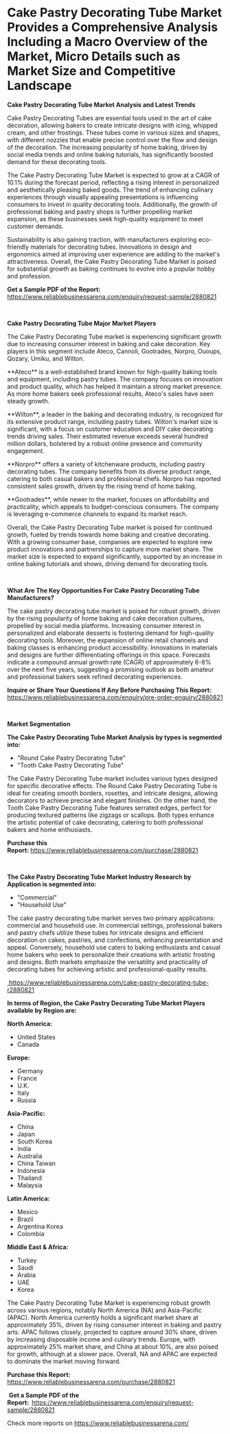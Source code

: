 <p><h1>Cake Pastry Decorating Tube Market Provides a Comprehensive Analysis Including a Macro Overview of the Market, Micro Details such as Market Size and Competitive Landscape</h1></p><p><strong>Cake Pastry Decorating Tube Market Analysis and Latest Trends</strong></p>
<p><p>Cake Pastry Decorating Tubes are essential tools used in the art of cake decoration, allowing bakers to create intricate designs with icing, whipped cream, and other frostings. These tubes come in various sizes and shapes, with different nozzles that enable precise control over the flow and design of the decoration. The increasing popularity of home baking, driven by social media trends and online baking tutorials, has significantly boosted demand for these decorating tools.</p><p>The Cake Pastry Decorating Tube Market is expected to grow at a CAGR of 10.1% during the forecast period, reflecting a rising interest in personalized and aesthetically pleasing baked goods. The trend of enhancing culinary experiences through visually appealing presentations is influencing consumers to invest in quality decorating tools. Additionally, the growth of professional baking and pastry shops is further propelling market expansion, as these businesses seek high-quality equipment to meet customer demands.</p><p>Sustainability is also gaining traction, with manufacturers exploring eco-friendly materials for decorating tubes. Innovations in design and ergonomics aimed at improving user experience are adding to the market's attractiveness. Overall, the Cake Pastry Decorating Tube Market is poised for substantial growth as baking continues to evolve into a popular hobby and profession.</p></p>
<p><strong>Get a Sample PDF of the Report:&nbsp;</strong> <a href="https://www.reliablebusinessarena.com/enquiry/request-sample/2880821?utm_campaign=3215&utm_medium=2&utm_source=Github&utm_content=ia&utm_term=12032025&utm_id=cake-pastry-decorating-tube">https://www.reliablebusinessarena.com/enquiry/request-sample/2880821</a></p>
<p>&nbsp;</p>
<p><strong>Cake Pastry Decorating Tube Major Market Players</strong></p>
<p><p>The Cake Pastry Decorating Tube market is experiencing significant growth due to increasing consumer interest in baking and cake decoration. Key players in this segment include Ateco, Cannoli, Gootrades, Norpro, Ououps, Qozary, Umiku, and Wilton.</p><p>**Ateco** is a well-established brand known for high-quality baking tools and equipment, including pastry tubes. The company focuses on innovation and product quality, which has helped it maintain a strong market presence. As more home bakers seek professional results, Ateco's sales have seen steady growth.</p><p>**Wilton**, a leader in the baking and decorating industry, is recognized for its extensive product range, including pastry tubes. Wilton's market size is significant, with a focus on customer education and DIY cake decorating trends driving sales. Their estimated revenue exceeds several hundred million dollars, bolstered by a robust online presence and community engagement.</p><p>**Norpro** offers a variety of kitchenware products, including pastry decorating tubes. The company benefits from its diverse product range, catering to both casual bakers and professional chefs. Norpro has reported consistent sales growth, driven by the rising trend of home baking.</p><p>**Gootrades**, while newer to the market, focuses on affordability and practicality, which appeals to budget-conscious consumers. The company is leveraging e-commerce channels to expand its market reach.</p><p>Overall, the Cake Pastry Decorating Tube market is poised for continued growth, fueled by trends towards home baking and creative decorating. With a growing consumer base, companies are expected to explore new product innovations and partnerships to capture more market share. The market size is expected to expand significantly, supported by an increase in online baking tutorials and shows, driving demand for decorating tools.</p></p>
<p>&nbsp;</p>
<p><strong>What Are The Key Opportunities For Cake Pastry Decorating Tube Manufacturers?</strong></p>
<p><p>The cake pastry decorating tube market is poised for robust growth, driven by the rising popularity of home baking and cake decoration cultures, propelled by social media platforms. Increasing consumer interest in personalized and elaborate desserts is fostering demand for high-quality decorating tools. Moreover, the expansion of online retail channels and baking classes is enhancing product accessibility. Innovations in materials and designs are further differentiating offerings in this space. Forecasts indicate a compound annual growth rate (CAGR) of approximately 6-8% over the next five years, suggesting a promising outlook as both amateur and professional bakers seek refined decorating experiences.</p></p>
<p><strong>Inquire or Share Your Questions If Any Before Purchasing This Report:</strong> <a href="https://www.reliablebusinessarena.com/enquiry/pre-order-enquiry/2880821?utm_campaign=3215&utm_medium=2&utm_source=Github&utm_content=ia&utm_term=12032025&utm_id=cake-pastry-decorating-tube">https://www.reliablebusinessarena.com/enquiry/pre-order-enquiry/2880821</a></p>
<p>&nbsp;</p>
<p><strong>Market Segmentation</strong></p>
<p><strong>The Cake Pastry Decorating Tube Market Analysis by types is segmented into:</strong></p>
<p><ul><li>"Round Cake Pastry Decorating Tube"</li><li>"Tooth Cake Pastry Decorating Tube"</li></ul></p>
<p><p>The Cake Pastry Decorating Tube market includes various types designed for specific decorative effects. The Round Cake Pastry Decorating Tube is ideal for creating smooth borders, rosettes, and intricate designs, allowing decorators to achieve precise and elegant finishes. On the other hand, the Tooth Cake Pastry Decorating Tube features serrated edges, perfect for producing textured patterns like zigzags or scallops. Both types enhance the artistic potential of cake decorating, catering to both professional bakers and home enthusiasts.</p></p>
<p><strong>Purchase this Report:&nbsp;</strong><a href="https://www.reliablebusinessarena.com/purchase/2880821?utm_campaign=3215&utm_medium=2&utm_source=Github&utm_content=ia&utm_term=12032025&utm_id=cake-pastry-decorating-tube">https://www.reliablebusinessarena.com/purchase/2880821</a></p>
<p>&nbsp;</p>
<p><strong>The Cake Pastry Decorating Tube Market Industry Research by Application is segmented into:</strong></p>
<p><ul><li>"Commercial"</li><li>"Household Use"</li></ul></p>
<p><p>The cake pastry decorating tube market serves two primary applications: commercial and household use. In commercial settings, professional bakers and pastry chefs utilize these tubes for intricate designs and efficient decoration on cakes, pastries, and confections, enhancing presentation and appeal. Conversely, household use caters to baking enthusiasts and casual home bakers who seek to personalize their creations with artistic frosting and designs. Both markets emphasize the versatility and practicality of decorating tubes for achieving artistic and professional-quality results.</p></p>
<p><a href="https://www.reliablebusinessarena.com/cake-pastry-decorating-tube-r2880821?utm_campaign=3215&utm_medium=2&utm_source=Github&utm_content=ia&utm_term=12032025&utm_id=cake-pastry-decorating-tube">&nbsp;https://www.reliablebusinessarena.com/cake-pastry-decorating-tube-r2880821</a></p>
<p><strong>In terms of Region, the Cake Pastry Decorating Tube Market Players available by Region are:</strong></p>
<p>
    <p> <strong> North America: </strong>
        <ul>
            <li>United States</li>
            <li>Canada</li>
        </ul>
        </p> 
    <p> <strong> Europe: </strong>
        <ul>
            <li>Germany</li>
            <li>France</li>
            <li>U.K.</li>
            <li>Italy</li>
            <li>Russia</li>
        </ul>
        </p> 
    <p> <strong> Asia-Pacific: </strong>
        <ul>
            <li>China</li>
            <li>Japan</li>
            <li>South Korea</li>
            <li>India</li>
            <li>Australia</li>
            <li>China Taiwan</li>
            <li>Indonesia</li>
            <li>Thailand</li>
            <li>Malaysia</li>
        </ul>
        </p> 
    <p> <strong> Latin America: </strong>
        <ul>
            <li>Mexico</li>
            <li>Brazil</li>
            <li>Argentina Korea</li>
            <li>Colombia</li>
        </ul>
        </p> 
    <p> <strong> Middle East & Africa: </strong>
        <ul>
            <li>Turkey</li>
            <li>Saudi</li>
            <li>Arabia</li>
            <li>UAE</li>
            <li>Korea</li>
        </ul>
    </p>
    </p>
<p><p>The Cake Pastry Decorating Tube Market is experiencing robust growth across various regions, notably North America (NA) and Asia-Pacific (APAC). North America currently holds a significant market share at approximately 35%, driven by rising consumer interest in baking and pastry arts. APAC follows closely, projected to capture around 30% share, driven by increasing disposable income and culinary trends. Europe, with approximately 25% market share, and China at about 10%, are also poised for growth, although at a slower pace. Overall, NA and APAC are expected to dominate the market moving forward.</p></p>
<p><strong>Purchase this Report: </strong><a href="https://www.reliablebusinessarena.com/purchase/2880821?utm_campaign=3215&utm_medium=2&utm_source=Github&utm_content=ia&utm_term=12032025&utm_id=cake-pastry-decorating-tube">https://www.reliablebusinessarena.com/purchase/2880821</a></p>
<p>&nbsp;<strong>Get a Sample PDF of the Report:&nbsp;&nbsp;</strong><a href="https://www.reliablebusinessarena.com/enquiry/request-sample/2880821?utm_campaign=3215&utm_medium=2&utm_source=Github&utm_content=ia&utm_term=12032025&utm_id=cake-pastry-decorating-tube">https://www.reliablebusinessarena.com/enquiry/request-sample/2880821</a></p>
<p><strong></strong></p>
<p>Check more reports on <a href="https://www.reliablebusinessarena.com/?utm_campaign=3215&utm_medium=2&utm_source=Github&utm_content=ia&utm_term=12032025&utm_id=cake-pastry-decorating-tube">https://www.reliablebusinessarena.com/</a></p>